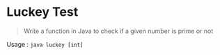 Luckey Test
===========

> Write a function in Java to check if a given number is prime or not

Usage : ```java luckey [int]``` 
